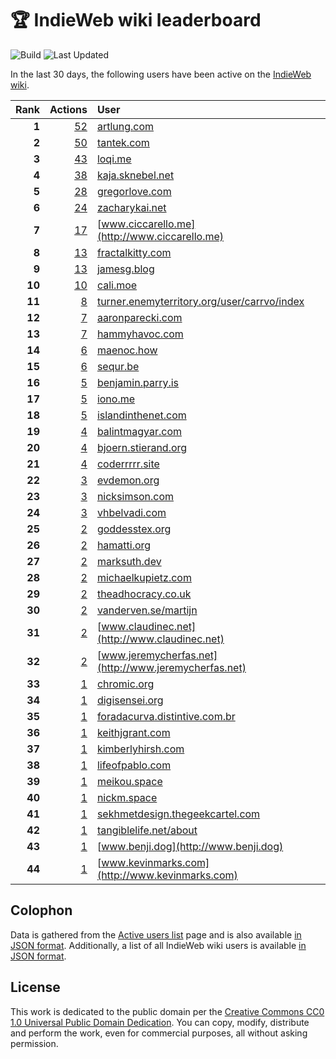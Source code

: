 # 🏆 IndieWeb wiki leaderboard

![Build](https://img.shields.io/github/actions/workflow/status/jgarber623/indieweb-wiki-leaderboard/build.yml?style=for-the-badge)
![Last Updated](https://img.shields.io/badge/last%20updated-20%20February%202025%20at%206:33:20%20UTC-ff5c01?style=for-the-badge)

In the last 30 days, the following users have been active on the [IndieWeb wiki](https://indieweb.org).

| Rank | Actions | User |
|-----:|--------:|:-----|
| **1** | [52](https://indieweb.org/Special:Contributions/Artlung.com) | [artlung.com](http://artlung.com) |
| **2** | [50](https://indieweb.org/Special:Contributions/Tantek.com) | [tantek.com](http://tantek.com) |
| **3** | [43](https://indieweb.org/Special:Contributions/Loqi.me) | [loqi.me](http://loqi.me) |
| **4** | [38](https://indieweb.org/Special:Contributions/Kaja.sknebel.net) | [kaja.sknebel.net](http://kaja.sknebel.net) |
| **5** | [28](https://indieweb.org/Special:Contributions/Gregorlove.com) | [gregorlove.com](http://gregorlove.com) |
| **6** | [24](https://indieweb.org/Special:Contributions/Zacharykai.net) | [zacharykai.net](http://zacharykai.net) |
| **7** | [17](https://indieweb.org/Special:Contributions/Www.ciccarello.me) | [www.ciccarello.me](http://www.ciccarello.me) |
| **8** | [13](https://indieweb.org/Special:Contributions/Fractalkitty.com) | [fractalkitty.com](http://fractalkitty.com) |
| **9** | [13](https://indieweb.org/Special:Contributions/Jamesg.blog) | [jamesg.blog](http://jamesg.blog) |
| **10** | [10](https://indieweb.org/Special:Contributions/Cali.moe) | [cali.moe](http://cali.moe) |
| **11** | [8](https://indieweb.org/Special:Contributions/Turner.enemyterritory.org_user_carrvo_index) | [turner.enemyterritory.org/user/carrvo/index](http://turner.enemyterritory.org/user/carrvo/index) |
| **12** | [7](https://indieweb.org/Special:Contributions/Aaronparecki.com) | [aaronparecki.com](http://aaronparecki.com) |
| **13** | [7](https://indieweb.org/Special:Contributions/Hammyhavoc.com) | [hammyhavoc.com](http://hammyhavoc.com) |
| **14** | [6](https://indieweb.org/Special:Contributions/Maenoc.how) | [maenoc.how](http://maenoc.how) |
| **15** | [6](https://indieweb.org/Special:Contributions/Sequr.be) | [sequr.be](http://sequr.be) |
| **16** | [5](https://indieweb.org/Special:Contributions/Benjamin.parry.is) | [benjamin.parry.is](http://benjamin.parry.is) |
| **17** | [5](https://indieweb.org/Special:Contributions/Iono.me) | [iono.me](http://iono.me) |
| **18** | [5](https://indieweb.org/Special:Contributions/Islandinthenet.com) | [islandinthenet.com](http://islandinthenet.com) |
| **19** | [4](https://indieweb.org/Special:Contributions/Balintmagyar.com) | [balintmagyar.com](http://balintmagyar.com) |
| **20** | [4](https://indieweb.org/Special:Contributions/Bjoern.stierand.org) | [bjoern.stierand.org](http://bjoern.stierand.org) |
| **21** | [4](https://indieweb.org/Special:Contributions/Coderrrrr.site) | [coderrrrr.site](http://coderrrrr.site) |
| **22** | [3](https://indieweb.org/Special:Contributions/Evdemon.org) | [evdemon.org](http://evdemon.org) |
| **23** | [3](https://indieweb.org/Special:Contributions/Nicksimson.com) | [nicksimson.com](http://nicksimson.com) |
| **24** | [3](https://indieweb.org/Special:Contributions/Vhbelvadi.com) | [vhbelvadi.com](http://vhbelvadi.com) |
| **25** | [2](https://indieweb.org/Special:Contributions/Goddesstex.org) | [goddesstex.org](http://goddesstex.org) |
| **26** | [2](https://indieweb.org/Special:Contributions/Hamatti.org) | [hamatti.org](http://hamatti.org) |
| **27** | [2](https://indieweb.org/Special:Contributions/Marksuth.dev) | [marksuth.dev](http://marksuth.dev) |
| **28** | [2](https://indieweb.org/Special:Contributions/Michaelkupietz.com) | [michaelkupietz.com](http://michaelkupietz.com) |
| **29** | [2](https://indieweb.org/Special:Contributions/Theadhocracy.co.uk) | [theadhocracy.co.uk](http://theadhocracy.co.uk) |
| **30** | [2](https://indieweb.org/Special:Contributions/Vanderven.se_martijn) | [vanderven.se/martijn](http://vanderven.se/martijn) |
| **31** | [2](https://indieweb.org/Special:Contributions/Www.claudinec.net) | [www.claudinec.net](http://www.claudinec.net) |
| **32** | [2](https://indieweb.org/Special:Contributions/Www.jeremycherfas.net) | [www.jeremycherfas.net](http://www.jeremycherfas.net) |
| **33** | [1](https://indieweb.org/Special:Contributions/Chromic.org) | [chromic.org](http://chromic.org) |
| **34** | [1](https://indieweb.org/Special:Contributions/Digisensei.org) | [digisensei.org](http://digisensei.org) |
| **35** | [1](https://indieweb.org/Special:Contributions/Foradacurva.distintive.com.br) | [foradacurva.distintive.com.br](http://foradacurva.distintive.com.br) |
| **36** | [1](https://indieweb.org/Special:Contributions/Keithjgrant.com) | [keithjgrant.com](http://keithjgrant.com) |
| **37** | [1](https://indieweb.org/Special:Contributions/Kimberlyhirsh.com) | [kimberlyhirsh.com](http://kimberlyhirsh.com) |
| **38** | [1](https://indieweb.org/Special:Contributions/Lifeofpablo.com) | [lifeofpablo.com](http://lifeofpablo.com) |
| **39** | [1](https://indieweb.org/Special:Contributions/Meikou.space) | [meikou.space](http://meikou.space) |
| **40** | [1](https://indieweb.org/Special:Contributions/Nickm.space) | [nickm.space](http://nickm.space) |
| **41** | [1](https://indieweb.org/Special:Contributions/Sekhmetdesign.thegeekcartel.com) | [sekhmetdesign.thegeekcartel.com](http://sekhmetdesign.thegeekcartel.com) |
| **42** | [1](https://indieweb.org/Special:Contributions/Tangiblelife.net_about) | [tangiblelife.net/about](http://tangiblelife.net/about) |
| **43** | [1](https://indieweb.org/Special:Contributions/Www.benji.dog) | [www.benji.dog](http://www.benji.dog) |
| **44** | [1](https://indieweb.org/Special:Contributions/Www.kevinmarks.com) | [www.kevinmarks.com](http://www.kevinmarks.com) |


## Colophon

Data is gathered from the [Active users list](https://indieweb.org/Special:ActiveUsers) page and is also available [in JSON format](https://github.com/jgarber623/indieweb-wiki-leaderboard/blob/main/data/leaderboard.json). Additionally, a list of all IndieWeb wiki users is available [in JSON format](https://github.com/jgarber623/indieweb-wiki-leaderboard/blob/main/data/users.json).

## License

This work is dedicated to the public domain per the [Creative Commons CC0 1.0 Universal Public Domain Dedication](https://creativecommons.org/publicdomain/zero/1.0/). You can copy, modify, distribute and perform the work, even for commercial purposes, all without asking permission.
